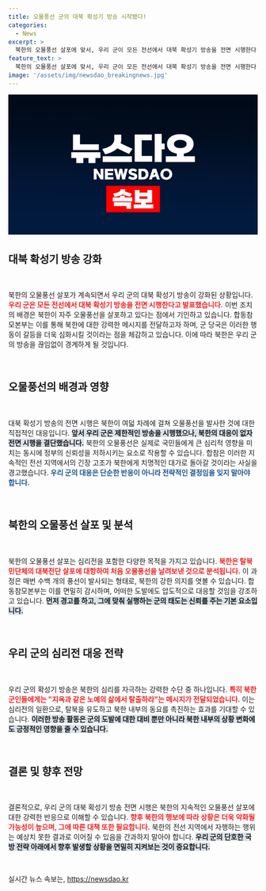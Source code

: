```yaml
---
title: 오물풍선 군의 대북 확성기 방송 시작됐다!
categories:
  - News
excerpt: >
  북한의 오물풍선 살포에 맞서, 우리 군이 모든 전선에서 대북 확성기 방송을 전면 시행한다! 긴장 고조 속, 북한 정권에 대한 강력 경고와 심리전이 시작됐다!
feature_text: >
  북한의 오물풍선 살포에 맞서, 우리 군이 모든 전선에서 대북 확성기 방송을 전면 시행한다! 긴장 고조 속, 북한 정권에 대한 강력 경고와 심리전이 시작됐다!
image: '/assets/img/newsdao_breakingnews.jpg'
---
```


<p><img src="/assets/img/newsdao_breakingnews.jpg" alt="firstkoreanews 속보" /></p>

<h2 data-ke-size="size26">대북 확성기 방송 강화</h2>

<p data-ke-size="size16">&nbsp;</p>

<p>북한의 오물풍선 살포가 계속되면서 우리 군의 대북 확성기 방송이 강화된 상황입니다. <b><span style="color: #ee2323;">우리 군은 모든 전선에서 대북 확성기 방송을 전면 시행한다고 발표했습니다.</span></b> 이번 조치의 배경은 북한이 자주 오물풍선을 살포하고 있다는 점에서 기인하고 있습니다. 합동참모본부는 이를 통해 북한에 대한 강력한 메시지를 전달하고자 하며, 군 당국은 이러한 행동이 갈등을 더욱 심화시킬 것이라는 점을 체감하고 있습니다. 이에 따라 북한은 우리 군의 방송을 끊임없이 경계하게 될 것입니다.</p>

<p data-ke-size="size16">&nbsp;</p>

<h2 data-ke-size="size26">오물풍선의 배경과 영향</h2>

<p data-ke-size="size16">&nbsp;</p>

<p>대북 확성기 방송의 전면 시행은 북한이 여덟 차례에 걸쳐 오물풍선을 발사한 것에 대한 직접적인 대응입니다. <b><span style="background-color: #21538527;">앞서 우리 군은 제한적인 방송을 시행했으나, 북한의 대응이 없자 전면 시행을 결단했습니다.</span></b> 북한의 오물풍선은 실제로 국민들에게 큰 심리적 영향을 미치는 동시에 정부의 신뢰성을 저하시키는 요소로 작용할 수 있습니다. 합참은 이러한 지속적인 전선 지역에서의 긴장 고조가 북한에게 치명적인 대가로 돌아갈 것이라는 사실을 경고했습니다. <b><span style="color: #1a5490;">우리 군의 대응은 단순한 반응이 아니라 전략적인 결정임을 잊지 말아야 합니다.</span></b></p>

<p data-ke-size="size16">&nbsp;</p>

<h2 data-ke-size="size26">북한의 오물풍선 살포 및 분석</h2>

<p data-ke-size="size16">&nbsp;</p>

<p>북한의 오물풍선 살포는 심리전을 포함한 다양한 목적을 가지고 있습니다. <b><span style="color: #ee2323;">북한은 탈북민단체의 대북전단 살포에 대항하여 처음 오물풍선을 날려보낸 것으로 분석됩니다.</span></b> 이 과정은 매번 수백 개의 풍선이 발사되는 형태로, 북한의 강한 의지를 엿볼 수 있습니다. 합동참모본부는 이를 면밀히 감시하며, 어떠한 도발에도 압도적으로 대응할 것임을 강조하고 있습니다. <b><span style="background-color: #21538527;">먼저 경고를 하고, 그에 맞춰 실행하는 군의 태도는 신뢰를 주는 기본 요소입니다.</span></b></p>

<p data-ke-size="size16">&nbsp;</p>

<h2 data-ke-size="size26">우리 군의 심리전 대응 전략</h2>

<p data-ke-size="size16">&nbsp;</p>

<p>우리 군의 확성기 방송은 북한의 심리를 자극하는 강력한 수단 중 하나입니다. <b><span style="color: #ee2323;">특히 북한 군인들에게는 "지옥과 같은 노예의 삶에서 탈출하라"는 메시지가 전달되었습니다.</span></b> 이는 심리전의 일환으로, 탈북을 유도하고 북한 내부의 동요를 촉진하는 효과를 기대할 수 있습니다. <b><span style="background-color: #21538527;">이러한 방송 활동은 군의 도발에 대한 대비 뿐만 아니라 북한 내부의 상황 변화에도 긍정적인 영향을 줄 수 있습니다.</span></b> </p>

<p data-ke-size="size16">&nbsp;</p>

<h2 data-ke-size="size26">결론 및 향후 전망</h2>

<p data-ke-size="size16">&nbsp;</p>

<p>결론적으로, 우리 군의 대북 확성기 방송 전면 시행은 북한의 지속적인 오물풍선 살포에 대한 강력한 반응으로 이해할 수 있습니다. <b><span style="color: #ee2323;">향후 북한의 행보에 따라 상황은 더욱 악화될 가능성이 높으며, 그에 따른 대책 또한 필요합니다.</span></b> 북한의 전선 지역에서 자행하는 행위는 예상치 못한 결과로 이어질 수 있음을 간과하지 말아야 합니다. <b><span style="background-color: #21538527;">우리 군의 단호한 국방 전략 아래에서 향후 발생할 상황을 면밀히 지켜보는 것이 중요합니다.</span></b></p>

<p data-ke-size="size16">&nbsp;</p>
실시간 뉴스 속보는, <a href="https://newsdao.kr" rel="dofollow">https://newsdao.kr</a>


